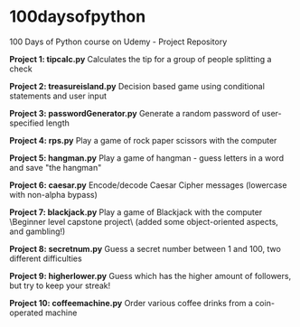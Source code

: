 # 100daysofpython
100 Days of Python course on Udemy - Project Repository

<b>Project 1: tipcalc.py</b>
Calculates the tip for a group of people splitting a check

<b>Project 2: treasureisland.py</b>
Decision based game using conditional statements and user input

<b>Project 3: passwordGenerator.py</b>
Generate a random password of user-specified length

<b>Project 4: rps.py</b>
Play a game of rock paper scissors with the computer

<b>Project 5: hangman.py</b>
Play a game of hangman - guess letters in a word and save "the hangman"

<b>Project 6: caesar.py</b>
Encode/decode Caesar Cipher messages (lowercase with non-alpha bypass)

<b>Project 7: blackjack.py</b>
Play a game of Blackjack with the computer \\Beginner level capstone project\\
(added some object-oriented aspects, and gambling!)

<b>Project 8: secretnum.py</b>
Guess a secret number between 1 and 100, two different difficulties

<b>Project 9: higherlower.py</b>
Guess which has the higher amount of followers, but try to keep your streak!

<b>Project 10: coffeemachine.py</b>
Order various coffee drinks from a coin-operated machine

